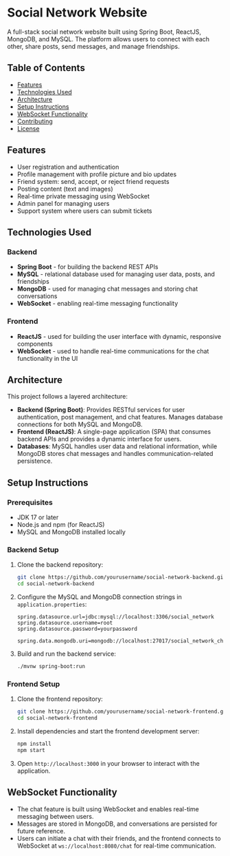 # Social Network Website

A full-stack social network website built using Spring Boot, ReactJS, MongoDB, and MySQL. The platform allows users to connect with each other, share posts, send messages, and manage friendships. 

## Table of Contents
- [Features](#features)
- [Technologies Used](#technologies-used)
- [Architecture](#architecture)
- [Setup Instructions](#setup-instructions)
- [WebSocket Functionality](#websocket-functionality)
- [Contributing](#contributing)
- [License](#license)

## Features
- User registration and authentication
- Profile management with profile picture and bio updates
- Friend system: send, accept, or reject friend requests
- Posting content (text and images)
- Real-time private messaging using WebSocket
- Admin panel for managing users
- Support system where users can submit tickets

## Technologies Used

### Backend
- **Spring Boot** - for building the backend REST APIs
- **MySQL** - relational database used for managing user data, posts, and friendships
- **MongoDB** - used for managing chat messages and storing chat conversations
- **WebSocket** - enabling real-time messaging functionality

### Frontend
- **ReactJS** - used for building the user interface with dynamic, responsive components
- **WebSocket** - used to handle real-time communications for the chat functionality in the UI

## Architecture
This project follows a layered architecture:
- **Backend (Spring Boot)**: Provides RESTful services for user authentication, post management, and chat features. Manages database connections for both MySQL and MongoDB.
- **Frontend (ReactJS)**: A single-page application (SPA) that consumes backend APIs and provides a dynamic interface for users.
- **Databases**: MySQL handles user data and relational information, while MongoDB stores chat messages and handles communication-related persistence.

## Setup Instructions

### Prerequisites
- JDK 17 or later
- Node.js and npm (for ReactJS)
- MySQL and MongoDB installed locally

### Backend Setup

1. Clone the backend repository:
   ```bash
   git clone https://github.com/yourusername/social-network-backend.git
   cd social-network-backend
   ```

2. Configure the MySQL and MongoDB connection strings in `application.properties`:
   ```properties
   spring.datasource.url=jdbc:mysql://localhost:3306/social_network
   spring.datasource.username=root
   spring.datasource.password=yourpassword

   spring.data.mongodb.uri=mongodb://localhost:27017/social_network_chat
   ```

3. Build and run the backend service:
   ```bash
   ./mvnw spring-boot:run
   ```

### Frontend Setup

1. Clone the frontend repository:
   ```bash
   git clone https://github.com/yourusername/social-network-frontend.git
   cd social-network-frontend
   ```

2. Install dependencies and start the frontend development server:
   ```bash
   npm install
   npm start
   ```

3. Open `http://localhost:3000` in your browser to interact with the application.

## WebSocket Functionality
- The chat feature is built using WebSocket and enables real-time messaging between users.
- Messages are stored in MongoDB, and conversations are persisted for future reference.
- Users can initiate a chat with their friends, and the frontend connects to WebSocket at `ws://localhost:8080/chat` for real-time communication.
